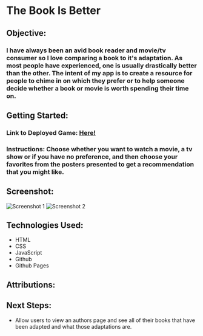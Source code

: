 # The Book Is Better
## Objective:
### I have always been an avid book reader and movie/tv consumer so I love comparing a book to it's adaptation.  As most people have experienced, one is usually drastically better than the other.  The intent of my app is to create a resource for people to chime in on which they prefer or to help someone decide whether a book or movie is worth spending their time on.
## Getting Started:
### Link to Deployed Game: [Here!](https://thebookisbetter.herokuapp.com/)


### Instructions: Choose whether you want to watch a movie, a tv show or if you have no preference, and then choose your favorites from the posters presented to get a recommendation that you might like.



## Screenshot:
![Screenshot 1]()
![Screenshot 2]()
## Technologies Used:
* HTML
* CSS
* JavaScript
* Github
* Github Pages
## Attributions:
<!-- * CSS neon font inspiration: [The Frontend Dev](https://codepen.io/valhead/pen/djHoD?editors=1100) -->
## Next Steps:
* Allow users to view an authors page and see all of their books that have been adapted and what those adaptations are.

